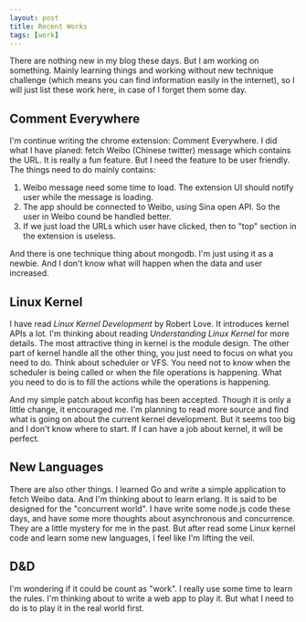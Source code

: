 ```yaml
---
layout: post
title: Recent Works
tags: [work]
---
```


There are nothing new in my blog these days. But I am working on something. Mainly learning things and working without new technique challenge (which means you can find information easily in the internet), so I will just list these work here, in case of I forget them some day.

## Comment Everywhere

I'm continue writing the chrome extension: Comment Everywhere. I did what I have planed: fetch Weibo (Chinese twitter) message which contains the URL. It is really a fun feature. But I need the feature to be user friendly. The things need to do mainly contains:

1. Weibo message need some time to load. The extension UI should notify user while the message is loading.
2. The app should be connected to Weibo, using Sina open API. So the user in Weibo cound be handled better.
3. If we just load the URLs which user have clicked, then to "top" section in the extension is useless.

And there is one technique thing about mongodb. I'm just using it as a newbie. And I don't know what will happen when the data and user increased.

## Linux Kernel

I have read *Linux Kernel Development* by Robert Love. It introduces kernel APIs a lot. I'm thinking about reading *Understanding Linux Kernel* for more details. The most attractive thing in kernel is the module design. The other part of kernel handle all the other thing, you just need to focus on what you need to do. Think about scheduler or VFS. You need not to know when the scheduler is being called or when the file operations is happening. What you need to do is to fill the actions while the operations is happening.

And my simple patch about kconfig has been accepted. Though it is only a little change, it encouraged me. I'm planning to read more source and find what is going on about the current kernel development. But it seems too big and I don't know where to start. If I can have a job about kernel, it will be perfect.

## New Languages

There are also other things. I learned Go and write a simple application to fetch Weibo data. And I'm thinking about to learn erlang. It is said to be designed for the "concurrent world". I have write some node.js code these days, and have some more thoughts about asynchronous and concurrence. They are a little mystery for me in the past. But after read some Linux kernel code and learn some new languages, I feel like I'm lifting the veil.

## D&D

I'm wondering if it could be count as "work". I really use some time to learn the rules. I'm thinking about to write a web app to play it. But what I need to do is to play it in the real world first.
